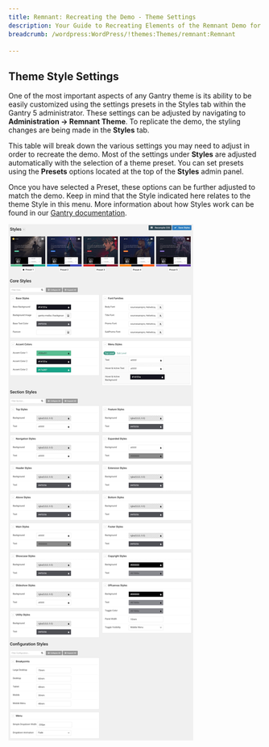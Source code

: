 ```yaml
---
title: Remnant: Recreating the Demo - Theme Settings
description: Your Guide to Recreating Elements of the Remnant Demo for WordPress
breadcrumb: /wordpress:WordPress/!themes:Themes/remnant:Remnant

---
```


Theme Style Settings
-----

One of the most important aspects of any Gantry theme is its ability to be easily customized using the settings presets in the Styles tab within the Gantry 5 administrator. These settings can be adjusted by navigating to **Administration -> Remnant Theme**. To replicate the demo, the styling changes are being made in the **Styles** tab.

This table will break down the various settings you may need to adjust in order to recreate the demo. Most of the settings under **Styles** are adjusted automatically with the selection of a theme preset. You can set presets using the **Presets** options located at the top of the **Styles** admin panel.

Once you have selected a Preset, these options can be further adjusted to match the demo. Keep in mind that the Style indicated here relates to the theme Style in this menu. More information about how Styles work can be found in our [Gantry documentation](http://docs.gantry.org/gantry5/configure/styles).

![Style Settings](assets/style_settings.jpg)